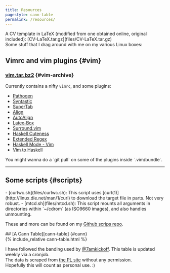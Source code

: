 ```yaml
---
title: Resources
pagestyle: cann-table
permalink: /resources/
---
```

<div markdown="1" class="section">
A CV template in LaTeX (modified from one obtained online, original included):  
[CV-LaTeX.tar.gz](files/CV-LaTeX.tar.gz)
</div>

<div markdown="1" class="section">
Some stuff that I drag around with me on my various Linux boxes:

## Vimrc and vim plugins {#vim}

### [vim.tar.bz2](files/vim.tar.bz2) {#vim-archive}

<div markdown="1" class="resources-list" id="plugins-list">

Currently contains a nifty `vimrc`, and some plugins:

- [Pathogen](http://www.vim.org/scripts/script.php?script_id=2332) 
- [Syntastic](http://www.vim.org/scripts/script.php?script_id=2736) 
- [SuperTab](http://www.vim.org/scripts/script.php?script_id=1643) 
- [Align](http://www.vim.org/scripts/script.php?script_id=294) 
- [AutoAlign](http://www.vim.org/scripts/script.php?script_id=884) 
- [Latex-Box](http://www.vim.org/scripts/script.php?script_id=3109) 
- [Surround.vim](http://www.vim.org/scripts/script.php?script_id=1697) 
- [Haskell Cuteness](http://www.vim.org/scripts/script.php?script_id=2603) 
- [Extended Regex](http://www.vim.org/scripts/script.php?script_id=3282) 
- [Haskell Mode - Vim](https://github.com/lukerandall/haskellmode-vim) 
- [Vim to Haskell](https://github.com/dag/vim2hs) 

</div>
You might wanna do a `git pull` on some of the plugins inside `.vim/bundle`.

---

## Some scripts {#scripts}

<div markdown="1" class="resources-list">
- [curlwc.sh](files/curlwc.sh):
This script uses [curl(1)](http://linux.die.net/man/1/curl) to download the target file in parts. Not very robust.
- [mtcd.sh](files/mtcd.sh):
This script mounts all arguments in directories within `~/cdrom` (as ISO9660 images), and also handles unmounting.
</div>

These and more can be found on my [Github scrips repo](https://github.com/murukeshm/scripts).
</div>

<div markdown="1" class="section">
## [A Cann Table][cann-table] {#cann}

<div id="cann-table-area">
{% include_relative cann-table.html %}
</div>

I have followed the banding used by [@7amkickoff][7amkickoff].
This table is updated weekly via a cronjob.  
The data is scraped from [the PL site][epl]
without any permission.  
Hopefully this will count as personal use. :)

[cann-table]: http://www.sussex.ac.uk/Users/iane/cannyclubs.php
[7amkickoff]: http://www.7amkickoff.com/2012/cann-tables-show-the-gap-between-arsenal-and-the-top-is-smaller-than-you-think/
[epl]: http://www.premierleague.com/en-gb/matchday/league-table.html
</div>

